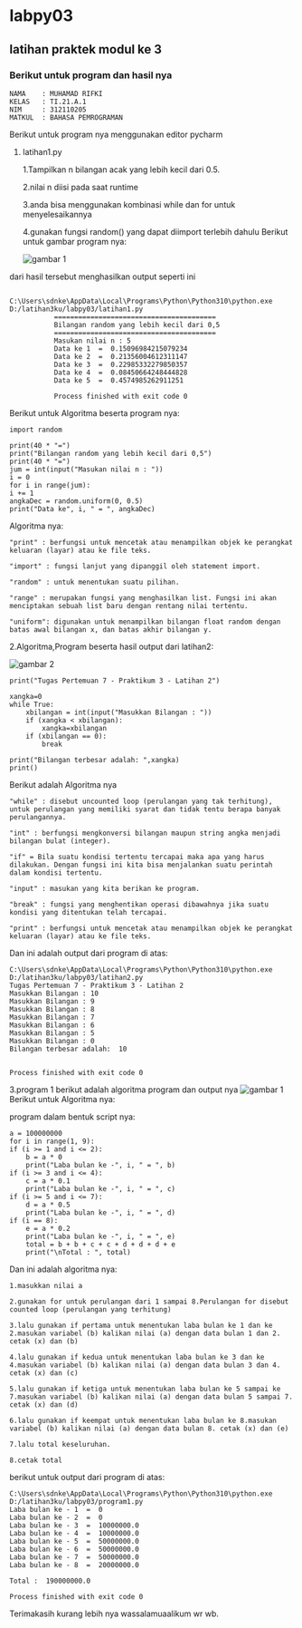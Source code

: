 # labpy03
## latihan praktek modul ke 3
### Berikut untuk program dan hasil nya 
    NAMA    : MUHAMAD RIFKI
    KELAS   : TI.21.A.1
    NIM     : 312110205
    MATKUL  : BAHASA PEMROGRAMAN
Berikut untuk program nya menggunakan editor pycharm<p>
1. latihan1.py<P>
1.Tampilkan n bilangan acak yang lebih kecil dari 0.5.<p>
2.nilai n diisi pada saat runtime<P>
3.anda bisa menggunakan kombinasi while dan for untuk menyelesaikannya<p>
4.gunakan fungsi random() yang dapat diimport terlebih dahulu
Berikut untuk gambar program nya:<P>
![gambar 1](screenshot/latian1.PNG)

dari hasil tersebut menghasilkan output seperti ini<P>
               
               C:\Users\sdnke\AppData\Local\Programs\Python\Python310\python.exe D:/latihan3ku/labpy03/latihan1.py
               ========================================
               Bilangan random yang lebih kecil dari 0,5
               ========================================
               Masukan nilai n : 5
               Data ke 1  =  0.15096984215079234
               Data ke 2  =  0.21356004612311147
               Data ke 3  =  0.22985332279850357
               Data ke 4  =  0.08450664248444828
               Data ke 5  =  0.4574985262911251

               Process finished with exit code 0
Berikut untuk Algoritma beserta program nya:

    import random

    print(40 * "=")
    print("Bilangan random yang lebih kecil dari 0,5")
    print(40 * "=")
    jum = int(input("Masukan nilai n : "))
    i = 0
    for i in range(jum):
    i += 1
    angkaDec = random.uniform(0, 0.5)
    print("Data ke", i, " = ", angkaDec)
Algoritma nya:<p>

    "print" : berfungsi untuk mencetak atau menampilkan objek ke perangkat keluaran (layar) atau ke file teks.

    "import" : fungsi lanjut yang dipanggil oleh statement import.

    "random" : untuk menentukan suatu pilihan.

    "range" : merupakan fungsi yang menghasilkan list. Fungsi ini akan menciptakan sebuah list baru dengan rentang nilai tertentu.

    "uniform": digunakan untuk menampilkan bilangan float random dengan batas awal bilangan x, dan batas akhir bilangan y.
2.Algoritma,Program beserta hasil output dari latihan2:<p>
![gambar 2](screenshot/latian5.PNG)

    print("Tugas Pertemuan 7 - Praktikum 3 - Latihan 2")

    xangka=0
    while True:
        xbilangan = int(input("Masukkan Bilangan : "))
        if (xangka < xbilangan):
            xangka=xbilangan
        if (xbilangan == 0):
            break

    print("Bilangan terbesar adalah: ",xangka)
    print()
Berikut adalah Algoritma nya

    "while" : disebut uncounted loop (perulangan yang tak terhitung), untuk perulangan yang memiliki syarat dan tidak tentu berapa banyak perulangannya.

    "int" : berfungsi mengkonversi bilangan maupun string angka menjadi bilangan bulat (integer).

    "if" = Bila suatu kondisi tertentu tercapai maka apa yang harus dilakukan. Dengan fungsi ini kita bisa menjalankan suatu perintah dalam kondisi tertentu.

    "input" : masukan yang kita berikan ke program.

    "break" : fungsi yang menghentikan operasi dibawahnya jika suatu kondisi yang ditentukan telah tercapai.

    "print" : berfungsi untuk mencetak atau menampilkan objek ke perangkat keluaran (layar) atau ke file teks.
Dan ini adalah output dari program di atas:

    C:\Users\sdnke\AppData\Local\Programs\Python\Python310\python.exe D:/latihan3ku/labpy03/latihan2.py
    Tugas Pertemuan 7 - Praktikum 3 - Latihan 2
    Masukkan Bilangan : 10
    Masukkan Bilangan : 9
    Masukkan Bilangan : 8
    Masukkan Bilangan : 7
    Masukkan Bilangan : 6
    Masukkan Bilangan : 5
    Masukkan Bilangan : 0
    Bilangan terbesar adalah:  10


    Process finished with exit code 0
3.program 1 berikut adalah algoritma program dan output nya
![gambar 1](screenshot/latian3.PNG)
Berikut untuk Algoritma nya:<P>
program dalam bentuk script nya:<P>
    
    a = 100000000
    for i in range(1, 9):
    if (i >= 1 and i <= 2):
        b = a * 0
        print("Laba bulan ke -", i, " = ", b)
    if (i >= 3 and i <= 4):
        c = a * 0.1
        print("Laba bulan ke -", i, " = ", c)
    if (i >= 5 and i <= 7):
        d = a * 0.5
        print("Laba bulan ke -", i, " = ", d)
    if (i == 8):
        e = a * 0.2
        print("Laba bulan ke -", i, " = ", e)
        total = b + b + c + c + d + d + d + e
        print("\nTotal : ", total)
Dan ini adalah algoritma nya:<p>
    
    1.masukkan nilai a

    2.gunakan for untuk perulangan dari 1 sampai 8.Perulangan for disebut counted loop (perulangan yang terhitung)

    3.lalu gunakan if pertama untuk menentukan laba bulan ke 1 dan ke 2.masukan variabel (b) kalikan nilai (a) dengan data bulan 1 dan 2. cetak (x) dan (b)

    4.lalu gunakan if kedua untuk menentukan laba bulan ke 3 dan ke 4.masukan variabel (b) kalikan nilai (a) dengan data bulan 3 dan 4. cetak (x) dan (c)

    5.lalu gunakan if ketiga untuk menentukan laba bulan ke 5 sampai ke 7.masukan variabel (b) kalikan nilai (a) dengan data bulan 5 sampai 7. cetak (x) dan (d)

    6.lalu gunakan if keempat untuk menentukan laba bulan ke 8.masukan variabel (b) kalikan nilai (a) dengan data bulan 8. cetak (x) dan (e)

    7.lalu total keseluruhan.

    8.cetak total
berikut untuk output dari program di atas:<P>
    
    C:\Users\sdnke\AppData\Local\Programs\Python\Python310\python.exe D:/latihan3ku/labpy03/program1.py
    Laba bulan ke - 1  =  0
    Laba bulan ke - 2  =  0
    Laba bulan ke - 3  =  10000000.0
    Laba bulan ke - 4  =  10000000.0
    Laba bulan ke - 5  =  50000000.0
    Laba bulan ke - 6  =  50000000.0
    Laba bulan ke - 7  =  50000000.0
    Laba bulan ke - 8  =  20000000.0

    Total :  190000000.0

    Process finished with exit code 0
Terimakasih kurang lebih nya wassalamuaalikum wr wb.<P>